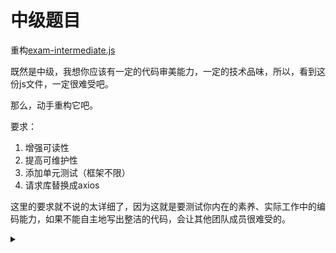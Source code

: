 # 中级题目

重构[exam-intermediate.js](https://github.com/FEMessage/hire/blob/master/exam-intermediate.js)



既然是中级，我想你应该有一定的代码审美能力，一定的技术品味，所以，看到这份js文件，一定很难受吧。

那么，动手重构它吧。



要求：

1. 增强可读性
2. 提高可维护性
3. 添加单元测试（框架不限）
4. 请求库替换成axios



这里的要求就不说的太详细了，因为这就是要测试你内在的素养、实际工作中的编码能力，如果不能自主地写出整洁的代码，会让其他团队成员很难受的。



<details>
  <summary></summary>
  <p>
    还有一点就是，看到这个js在使用callback，是不是有点别扭？
  </p>
</details>



